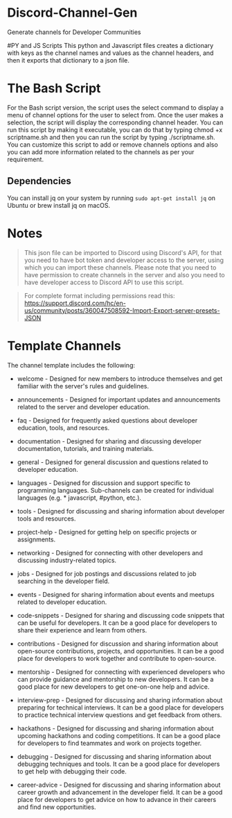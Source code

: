 # Discord-Channel-Gen
Generate channels for Developer Communities

#PY and JS Scripts
This python and Javascript files creates a dictionary with keys as the channel names and values as the channel headers, and then it exports that dictionary to a json file. 

# The Bash Script

For the Bash script version, the script uses the select command to display a menu of channel options for the user to select from. Once the user makes a selection, the script will display the corresponding channel header. You can run this script by making it executable, you can do that by typing chmod +x scriptname.sh and then you can run the script by typing ./scriptname.sh. You can customize this script to add or remove channels options and also you can add more information related to the channels as per your requirement.

## Dependencies

You can install jq on your system by running ```sudo apt-get install jq``` on Ubuntu or brew install jq on macOS.


# Notes
> This json file can be imported to Discord using Discord's API, for that you need to have bot token and developer access to the server, using which you can import these channels. Please note that you need to have permission to create channels in the server and also you need to have developer access to Discord API to use this script.

> For complete format including permissions read this: https://support.discord.com/hc/en-us/community/posts/360047508592-Import-Export-server-presets-JSON


# Template Channels

The channel template includes the following:

* welcome - Designed for new members to introduce themselves and get familiar with the server's rules and guidelines.

* announcements - Designed for important updates and announcements related to the server and developer education.

* faq - Designed for frequently asked questions about developer education, tools, and resources.

* documentation - Designed for sharing and discussing developer documentation, tutorials, and training materials.

* general - Designed for general discussion and questions related to developer education.

* languages - Designed for discussion and support specific to programming languages. Sub-channels can be created for individual languages (e.g. * javascript, #python, etc.).

* tools - Designed for discussing and sharing information about developer tools and resources.

* project-help - Designed for getting help on specific projects or assignments.

* networking - Designed for connecting with other developers and discussing industry-related topics.

* jobs - Designed for job postings and discussions related to job searching in the developer field.

* events - Designed for sharing information about events and meetups related to developer education.

* code-snippets - Designed for sharing and discussing code snippets that can be useful for developers. It can be a good place for developers to share their experience and learn from others.

* contributions - Designed for discussion and sharing information about open-source contributions, projects, and opportunities. It can be a good place for developers to work together and contribute to open-source.

* mentorship - Designed for connecting with experienced developers who can provide guidance and mentorship to new developers. It can be a good place for new developers to get one-on-one help and advice.

* interview-prep - Designed for discussing and sharing information about preparing for technical interviews. It can be a good place for developers to practice technical interview questions and get feedback from others.

* hackathons - Designed for discussing and sharing information about upcoming hackathons and coding competitions. It can be a good place for developers to find teammates and work on projects together.

* debugging - Designed for discussing and sharing information about debugging techniques and tools. It can be a good place for developers to get help with debugging their code.

* career-advice - Designed for discussing and sharing information about career growth and advancement in the developer field. It can be a good place for developers to get advice on how to advance in their careers and find new opportunities.
